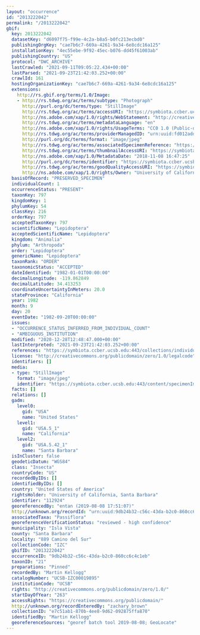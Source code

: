 ```yaml
---
layout: "occurrence"
id: "2013222042"
permalink: "/2013222042"
gbif:
  key: 2013222042
  datasetKey: "d6097f75-f99e-4c2a-b8a5-b0fc213ecbd0"
  publishingOrgKey: "cae7b6c7-669a-4261-9a34-6e8cdc16a125"
  installationKey: "4ec55ebe-9f92-45ec-b076-dd45f61003ab"
  publishingCountry: "US"
  protocol: "DWC_ARCHIVE"
  lastCrawled: "2021-09-11T09:05:22.434+00:00"
  lastParsed: "2021-09-23T21:42:03.252+00:00"
  crawlId: 161
  hostingOrganizationKey: "cae7b6c7-669a-4261-9a34-6e8cdc16a125"
  extensions:
    http://rs.gbif.org/terms/1.0/Image:
    - http://rs.tdwg.org/ac/terms/subtype: "Photograph"
      http://purl.org/dc/terms/type: "StillImage"
      http://rs.tdwg.org/ac/terms/accessURI: "https://symbiota.ccber.ucsb.edu:443/content/specimenImages/UCSB_IZC/UCSB-IZC00019/UCSB-IZC00019895_lg.jpg"
      http://ns.adobe.com/xap/1.0/rights/WebStatement: "http://creativecommons.org/publicdomain/zero/1.0/"
      http://rs.tdwg.org/ac/terms/metadataLanguage: "en"
      http://ns.adobe.com/xap/1.0/rights/UsageTerms: "CC0 1.0 (Public-domain)"
      http://rs.tdwg.org/ac/terms/providerManagedID: "urn:uuid:fd012add-52aa-4e68-8052-5d0f52cbd274"
      http://purl.org/dc/terms/format: "image/jpeg"
      http://rs.tdwg.org/ac/terms/associatedSpecimenReference: "https://symbiota.ccber.ucsb.edu:443/collections/individual/index.php?occid=112924"
      http://rs.tdwg.org/ac/terms/thumbnailAccessURI: "https://symbiota.ccber.ucsb.edu:443/content/specimenImages/UCSB_IZC/UCSB-IZC00019/UCSB-IZC00019895_tn.jpg"
      http://ns.adobe.com/xap/1.0/MetadataDate: "2018-11-08 16:47:25"
      http://purl.org/dc/terms/identifier: "https://symbiota.ccber.ucsb.edu:443/content/specimenImages/UCSB_IZC/UCSB-IZC00019/UCSB-IZC00019895_lg.jpg"
      http://rs.tdwg.org/ac/terms/goodQualityAccessURI: "https://symbiota.ccber.ucsb.edu:443/content/specimenImages/UCSB_IZC/UCSB-IZC00019/UCSB-IZC00019895.jpg"
      http://ns.adobe.com/xap/1.0/rights/Owner: "University of California, Santa Barbara"
  basisOfRecord: "PRESERVED_SPECIMEN"
  individualCount: 1
  occurrenceStatus: "PRESENT"
  taxonKey: 797
  kingdomKey: 1
  phylumKey: 54
  classKey: 216
  orderKey: 797
  acceptedTaxonKey: 797
  scientificName: "Lepidoptera"
  acceptedScientificName: "Lepidoptera"
  kingdom: "Animalia"
  phylum: "Arthropoda"
  order: "Lepidoptera"
  genericName: "Lepidoptera"
  taxonRank: "ORDER"
  taxonomicStatus: "ACCEPTED"
  dateIdentified: "1982-01-01T00:00:00"
  decimalLongitude: -119.862849
  decimalLatitude: 34.413253
  coordinateUncertaintyInMeters: 20.0
  stateProvince: "California"
  year: 1982
  month: 9
  day: 20
  eventDate: "1982-09-20T00:00:00"
  issues:
  - "OCCURRENCE_STATUS_INFERRED_FROM_INDIVIDUAL_COUNT"
  - "AMBIGUOUS_INSTITUTION"
  modified: "2020-12-28T12:48:47.000+00:00"
  lastInterpreted: "2021-09-23T21:42:03.252+00:00"
  references: "https://symbiota.ccber.ucsb.edu:443/collections/individual/index.php?occid=112924"
  license: "http://creativecommons.org/publicdomain/zero/1.0/legalcode"
  identifiers: []
  media:
  - type: "StillImage"
    format: "image/jpeg"
    identifier: "https://symbiota.ccber.ucsb.edu:443/content/specimenImages/UCSB_IZC/UCSB-IZC00019/UCSB-IZC00019895_lg.jpg"
  facts: []
  relations: []
  gadm:
    level0:
      gid: "USA"
      name: "United States"
    level1:
      gid: "USA.5_1"
      name: "California"
    level2:
      gid: "USA.5.42_1"
      name: "Santa Barbara"
  isInCluster: false
  geodeticDatum: "WGS84"
  class: "Insecta"
  countryCode: "US"
  recordedByIDs: []
  identifiedByIDs: []
  country: "United States of America"
  rightsHolder: "University of California, Santa Barbara"
  identifier: "112924"
  georeferencedBy: "entan (2019-08-08 17:51:07)"
  http://unknown.org/recordId: "urn:uuid:9db24b32-c56c-43da-b2c0-860cc6c4c1eb"
  associatedTaxa: "Passiflora"
  georeferenceVerificationStatus: "reviewed - high confidence"
  municipality: "Isla Vista"
  county: "Santa Barbara"
  locality: "889 Camino del Sur"
  collectionCode: "IZC"
  gbifID: "2013222042"
  occurrenceID: "9db24b32-c56c-43da-b2c0-860cc6c4c1eb"
  taxonID: "21"
  preparations: "Pinned"
  recordedBy: "Martin Kellogg"
  catalogNumber: "UCSB-IZC00019895"
  institutionCode: "UCSB"
  rights: "http://creativecommons.org/publicdomain/zero/1.0/"
  startDayOfYear: "263"
  accessRights: "https://creativecommons.org/publicdomain/"
  http://unknown.org/recordEnteredBy: "zachary_brown"
  collectionID: "e7c51ab1-870b-4ee8-9d62-092875ffa870"
  identifiedBy: "Martin Kellogg"
  georeferenceSources: "georef batch tool 2019-08-08; GeoLocate"
---
```

